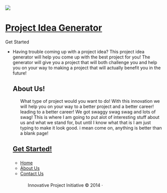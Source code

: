 <!DOCTYPE html>
<html>
	<head>
		<title></title>
	</head>
	<a href="https://artech.k12.mn.us/">
			<img src="https://artech.k12.mn.us/wp-content/uploads/2013/11/Arcadia-logo-bw-Webpage2.jpg"/>
	<body><h1>Project Idea Generator</h1>
		</a>
	<a href="https://artech.k12.mn.us/">		</a>
	</ul>
		<p>Get Started</p>
			<ul>
					<li>Having trouble coming up with a project idea? This project idea generator will help you come up with the best project for you! The generator will give you a project that will both challenge you and help you on your way to making a project that will actually benefit  you in the future!</li>
		<h2>About Us!</h2>
		<ol>What type of project would you want to do!
With this innovation we will help you on your way to a better project and a better career!
leading to a better career! We got swaggy swag swag and lots of swag! This is where I am going to put alot of interesting stuff about us and what we stand for, but until I know what that is I am just typing to make it look good. i mean come on, anything is better than a blank page!</ol>
		<ol> </ol>
		<ol> </ol>
		<h2> <a href="https://artech.k12.mn.us/">Get Started!</a> </h2>
		<h3> </h3>
		<ol> </ol>
		<ol> </ol>
		<ul> 
				<li> <a href= "https://artech.k12.mn.us/Home">Home </a> </li>
				<li> <a href= "https://artech.k12.mn.us/Home">About Us </a> </li>
				<li><a href= "https://artech.k12.mn.us/Home">Contact Us </a> </li>
                                <h4> </h4>
                                <il> </il>
                                <ol> </ol>
                                <ol> </ol>
                                <ol>Innovative Project Initiative © 2014 ·  </ol>
 				</ul>
	</body>
</html>
